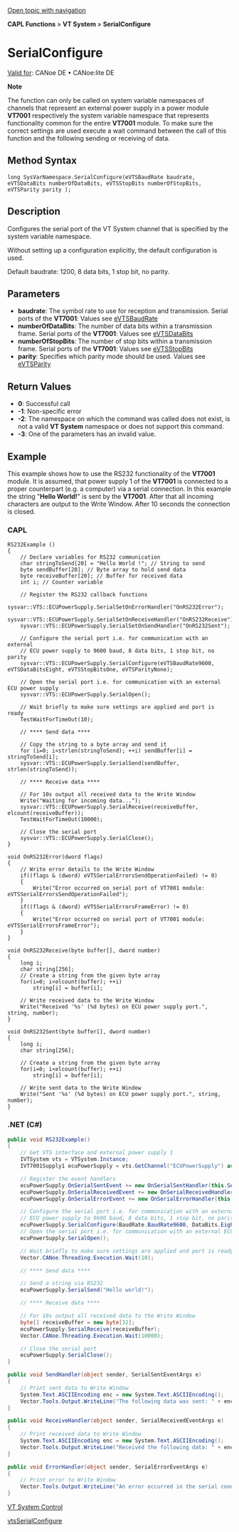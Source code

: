 [Open topic with navigation](../../../../../CANoeDEFamily.htm#Topics/CAPLFunctions/VTSystem/Functions/CAPLfunctionVTSSerialConfigure.md)

**CAPL Functions** » **VT System** » **SerialConfigure**

# SerialConfigure

[Valid for](../../../Shared/FeatureAvailability.md): CANoe DE • CANoe:lite DE

**Note**

The function can only be called on system variable namespaces of channels that represent an external power supply in a power module **VT7001** respectively the system variable namespace that represents functionality common for the entire **VT7001** module. To make sure the correct settings are used execute a wait command between the call of this function and the following sending or receiving of data.

## Method Syntax

```plaintext
long SysVarNamespace.SerialConfigure(eVTSBaudRate baudrate, eVTSDataBits numberOfDataBits, eVTSStopBits numberOfStopBits, eVTSParity parity );
```

## Description

Configures the serial port of the VT System channel that is specified by the system variable namespace.

Without setting up a configuration explicitly, the default configuration is used.

Default baudrate: 1200, 8 data bits, 1 stop bit, no parity.

## Parameters

- **baudrate**: The symbol rate to use for reception and transmission. Serial ports of the **VT7001**: Values see [eVTSBaudRate](../CAPLfunctionsVTSystemEnumeration.md#eVTSBaudRate)
- **numberOfDataBits**: The number of data bits within a transmission frame. Serial ports of the **VT7001**: Values see [eVTSDataBits](../CAPLfunctionsVTSystemEnumeration.md#eVTSDataBits)
- **numberOfStopBits**: The number of stop bits within a transmission frame. Serial ports of the **VT7001**: Values see [eVTSStopBits](../CAPLfunctionsVTSystemEnumeration.md#eVTSStopBits)
- **parity**: Specifies which parity mode should be used. Values see [eVTSParity](../CAPLfunctionsVTSystemEnumeration.md#eVTSParity)

## Return Values

- **0**: Successful call
- **-1**: Non-specific error
- **-2**: The namespace on which the command was called does not exist, is not a valid **VT System** namespace or does not support this command.
- **-3**: One of the parameters has an invalid value.

## Example

This example shows how to use the RS232 functionality of the **VT7001** module. It is assumed, that power supply 1 of the **VT7001** is connected to a proper counterpart (e.g. a computer) via a serial connection. In this example the string "**Hello World!**" is sent by the **VT7001**. After that all incoming characters are output to the Write Window. After 10 seconds the connection is closed.

### CAPL

```plaintext
RS232Example ()
{
    // Declare variables for RS232 communication
    char stringToSend[20] = "Hello World !"; // String to send
    byte sendBuffer[20]; // Byte array to hold send data
    byte receiveBuffer[20]; // Buffer for received data
    int i; // Counter variable

    // Register the RS232 callback functions
    sysvar::VTS::ECUPowerSupply.SerialSetOnErrorHandler("OnRS232Error");
    sysvar::VTS::ECUPowerSupply.SerialSetOnReceiveHandler("OnRS232Receive");
    sysvar::VTS::ECUPowerSupply.SerialSetOnSendHandler("OnRS232Sent");

    // Configure the serial port i.e. for communication with an external
    // ECU power supply to 9600 baud, 8 data bits, 1 stop bit, no parity
    sysvar::VTS::ECUPowerSupply.SerialConfigure(eVTSBaudRate9600, eVTSDataBitsEight, eVTSStopBitsOne, eVTSParityNone);

    // Open the serial port i.e. for communication with an external ECU power supply
    sysvar::VTS::ECUPowerSupply.SerialOpen();

    // Wait briefly to make sure settings are applied and port is ready
    TestWaitForTimeOut(10);

    // **** Send data ****

    // Copy the string to a byte array and send it
    for (i=0; i<strlen(stringToSend); ++i) sendBuffer[i] = stringToSend[i];
    sysvar::VTS::ECUPowerSupply.SerialSend(sendBuffer, strlen(stringToSend));

    // **** Receive data ****

    // For 10s output all received data to the Write Window
    Write("Waiting for incoming data...");
    sysvar::VTS::ECUPowerSupply.SerialReceive(receiveBuffer, elcount(receiveBuffer));
    TestWaitForTimeOut(10000);

    // Close the serial port
    sysvar::VTS::ECUPowerSupply.SerialClose();
}

void OnRS232Error(dword flags)
{
    // Write error details to the Write Window
    if((flags & (dword) eVTSSerialErrorsSendOperationFailed) != 0)
    {
        Write("Error occurred on serial port of VT7001 module: eVTSSerialErrorsSendOperationFailed");
    }
    if((flags & (dword) eVTSSerialErrorsFrameError) != 0)
    {
        Write("Error occurred on serial port of VT7001 module: eVTSSerialErrorsFrameError");
    }
}

void OnRS232Receive(byte buffer[], dword number)
{
    long i;
    char string[256];
    // Create a string from the given byte array
    for(i=0; i<elcount(buffer); ++i)
        string[i] = buffer[i];

    // Write received data to the Write Window
    Write("Received '%s' (%d bytes) on ECU power supply port.", string, number);
}

void OnRS232Sent(byte buffer[], dword number)
{
    long i;
    char string[256];

    // Create a string from the given byte array
    for(i=0; i<elcount(buffer); ++i)
        string[i] = buffer[i];

    // Write sent data to the Write Window
    Write("Sent '%s' (%d bytes) on ECU power supply port.", string, number);
}
```

### .NET (C#)

```csharp
public void RS232Example()
{
    // Get VTS interface and external power supply 1
    IVTSystem vts = VTSystem.Instance;
    IVT7001Supply1 ecuPowerSupply = vts.GetChannel("ECUPowerSupply") as IVT7001Supply1;

    // Register the event handlers
    ecuPowerSupply.OnSerialSentEvent += new OnSerialSentHandler(this.SendHandler);
    ecuPowerSupply.OnSerialReceivedEvent += new OnSerialReceivedHandler(this.ReceiveHandler);
    ecuPowerSupply.OnSerialErrorEvent += new OnSerialErrorHandler(this.ErrorHandler);

    // Configure the serial port i.e. for communication with an external
    // ECU power supply to 9600 baud, 8 data bits, 1 stop bit, no parity
    ecuPowerSupply.SerialConfigure(BaudRate.BaudRate9600, DataBits.Eight, StopBits.One, Parity.None);
    // Open the serial port i.e. for communication with an external ECU power supply
    ecuPowerSupply.SerialOpen();

    // Wait briefly to make sure settings are applied and port is ready
    Vector.CANoe.Threading.Execution.Wait(10);

    // **** Send data ****

    // Send a string via RS232
    ecuPowerSupply.SerialSend("Hello world!");

    // **** Receive data ****

    // For 10s output all received data to the Write Window
    byte[] receiveBuffer = new byte[32];
    ecuPowerSupply.SerialReceive(receiveBuffer);
    Vector.CANoe.Threading.Execution.Wait(10000);

    // Close the serial port
    ecuPowerSupply.SerialClose();
}

public void SendHandler(object sender, SerialSentEventArgs e)
{
    // Print sent data to Write Window
    System.Text.ASCIIEncoding enc = new System.Text.ASCIIEncoding();
    Vector.Tools.Output.WriteLine("The following data was sent: " + enc.GetString(e.Buffer));
}

public void ReceiveHandler(object sender, SerialReceivedEventArgs e)
{
    // Print received data to Write Window
    System.Text.ASCIIEncoding enc = new System.Text.ASCIIEncoding();
    Vector.Tools.Output.WriteLine("Received the following data: " + enc.GetString(e.Buffer));
}

public void ErrorHandler(object sender, SerialErrorEventArgs e)
{
    // Print error to Write Window
    Vector.Tools.Output.WriteLine("An error occurred in the serial connection: " + e.ErrorFlags.ToString());
}
```

[VT System Control](../../../CANoeCANalyzer/VTSystem/VTSystemControl/VTSControl.md)

[vtsSerialConfigure](CAPLfunctionVTSvtsSerialConfigure.md)
